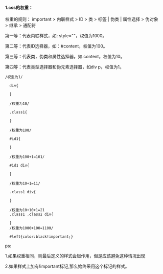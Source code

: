 #### 1.css的权重：

  权重的规则： important > 内联样式 > ID > 类 > 标签 | 伪类 | 属性选择 > 伪对象 > 继承 > 通配符

  第一等：代表内联样式，如: style=""，权值为1000。

  第二等：代表ID选择器，如：#content，权值为100。

  第三等：代表类，伪类和属性选择器，如.content，权值为10。

  第四等：代表类型选择器和伪元素选择器，如div p，权值为1。 

```
/权重为1/

  div{

  }

  /权重为10/

  .class1{

  }

  /权重为100/

  #id1{

  }

  /权重为100+1=101/

  #id1 div{

  }

  /权重为10+1=11/

  .class1 div{

  }

  /权重为10+10+1=21
  .class1 .class2 div{

  }
  /权重为1000+100=1100/

  #left{color:black!important;} 

```

  ps:

  1.如果权重相同，则最后定义的样式会起作用，但是应该避免这种情况出现

  2.如果样式上加有!important标记,那么始终采用这个标记的样式。
